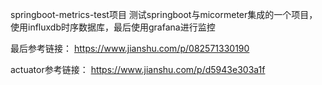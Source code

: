 springboot-metrics-test项目
测试springboot与micormeter集成的一个项目，使用influxdb时序数据库，最后使用grafana进行监控

最后参考链接：
https://www.jianshu.com/p/082571330190

actuator参考链接：
https://www.jianshu.com/p/d5943e303a1f